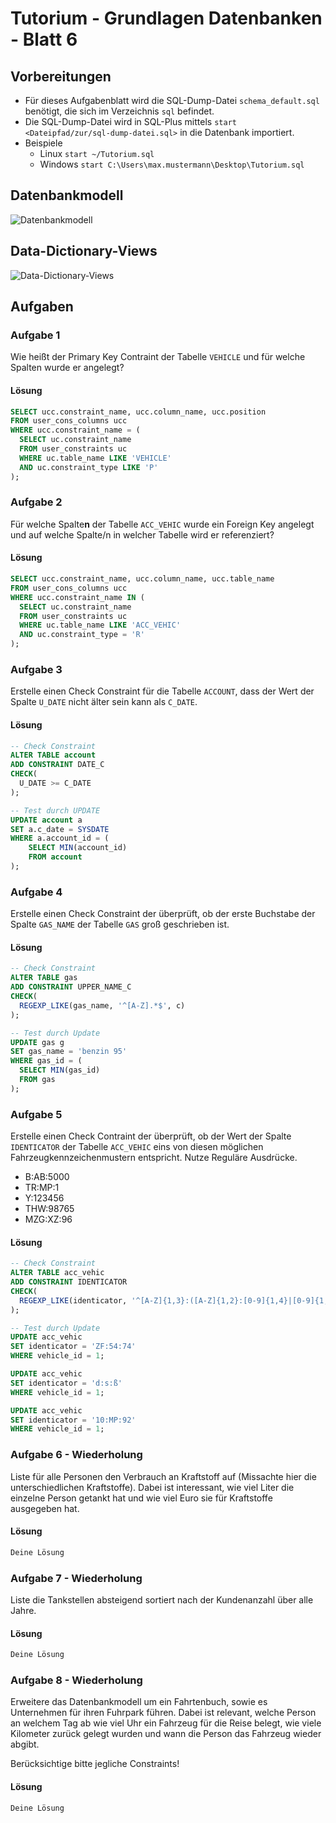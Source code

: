 # Tutorium - Grundlagen Datenbanken - Blatt 6

## Vorbereitungen
* Für dieses Aufgabenblatt wird die SQL-Dump-Datei `schema_default.sql` benötigt, die sich im Verzeichnis `sql` befindet.
* Die SQL-Dump-Datei wird in SQL-Plus mittels `start <Dateipfad/zur/sql-dump-datei.sql>` in die Datenbank importiert.
* Beispiele
  * Linux `start ~/Tutorium.sql`
  * Windows `start C:\Users\max.mustermann\Desktop\Tutorium.sql`

## Datenbankmodell
![Datenbankmodell](./img/schema_default.png)

## Data-Dictionary-Views
![Data-Dictionary-Views](./img/constraint_schema.png)

## Aufgaben

### Aufgabe 1
Wie heißt der Primary Key Contraint der Tabelle `VEHICLE` und für welche Spalten wurde er angelegt?

#### Lösung
```sql
SELECT ucc.constraint_name, ucc.column_name, ucc.position
FROM user_cons_columns ucc
WHERE ucc.constraint_name = (
  SELECT uc.constraint_name
  FROM user_constraints uc
  WHERE uc.table_name LIKE 'VEHICLE'
  AND uc.constraint_type LIKE 'P'
);
```

### Aufgabe 2
Für welche Spalte**n** der Tabelle `ACC_VEHIC` wurde ein Foreign Key angelegt und auf welche Spalte/n in welcher Tabelle wird er referenziert?

#### Lösung
```sql
SELECT ucc.constraint_name, ucc.column_name, ucc.table_name
FROM user_cons_columns ucc
WHERE ucc.constraint_name IN (
  SELECT uc.constraint_name
  FROM user_constraints uc
  WHERE uc.table_name LIKE 'ACC_VEHIC'
  AND uc.constraint_type = 'R'
);
```

### Aufgabe 3
Erstelle einen Check Constraint für die Tabelle `ACCOUNT`, dass der Wert der Spalte `U_DATE` nicht älter sein kann als `C_DATE`.

#### Lösung
```sql
-- Check Constraint
ALTER TABLE account
ADD CONSTRAINT DATE_C
CHECK(
  U_DATE >= C_DATE
);

-- Test durch UPDATE
UPDATE account a
SET a.c_date = SYSDATE
WHERE a.account_id = (
    SELECT MIN(account_id)
    FROM account
);
```

### Aufgabe 4
Erstelle einen Check Constraint der überprüft, ob der erste Buchstabe der Spalte `GAS_NAME` der Tabelle `GAS` groß geschrieben ist.

#### Lösung
```sql
-- Check Constraint
ALTER TABLE gas
ADD CONSTRAINT UPPER_NAME_C
CHECK(
  REGEXP_LIKE(gas_name, '^[A-Z].*$', c)
);

-- Test durch Update
UPDATE gas g
SET gas_name = 'benzin 95'
WHERE gas_id = (
  SELECT MIN(gas_id)
  FROM gas
);
```

### Aufgabe 5
Erstelle einen Check Contraint der überprüft, ob der Wert der Spalte `IDENTICATOR` der Tabelle `ACC_VEHIC` eins von diesen möglichen Fahrzeugkennzeichenmustern entspricht. Nutze Reguläre Ausdrücke.

+ B:AB:5000
+ TR:MP:1
+ Y:123456
+ THW:98765
+ MZG:XZ:96

#### Lösung
```sql
-- Check Constraint
ALTER TABLE acc_vehic
ADD CONSTRAINT IDENTICATOR
CHECK(
  REGEXP_LIKE(identicator, '^[A-Z]{1,3}:([A-Z]{1,2}:[0-9]{1,4}|[0-9]{1,6})$', 'c')
);

-- Test durch Update
UPDATE acc_vehic
SET identicator = 'ZF:54:74'
WHERE vehicle_id = 1;

UPDATE acc_vehic
SET identicator = 'd:s:ß'
WHERE vehicle_id = 1;

UPDATE acc_vehic
SET identicator = '10:MP:92'
WHERE vehicle_id = 1;
```

### Aufgabe 6 - Wiederholung
Liste für alle Personen den Verbrauch an Kraftstoff auf (Missachte hier die unterschiedlichen Kraftstoffe). Dabei ist interessant, wie viel Liter die einzelne Person getankt hat und wie viel Euro sie für Kraftstoffe ausgegeben hat.

#### Lösung
```sql
Deine Lösung
```

### Aufgabe 7 - Wiederholung
Liste die Tankstellen absteigend sortiert nach der Kundenanzahl über alle Jahre.

#### Lösung
```sql
Deine Lösung
```

### Aufgabe 8 - Wiederholung
Erweitere das Datenbankmodell um ein Fahrtenbuch, sowie es Unternehmen für ihren Fuhrpark führen. Dabei ist relevant, welche Person an welchem Tag ab wie viel Uhr ein Fahrzeug für die Reise belegt, wie viele Kilometer zurück gelegt wurden und wann die Person das Fahrzeug wieder abgibt.

Berücksichtige bitte jegliche Constraints!

#### Lösung
```sql
Deine Lösung
```







